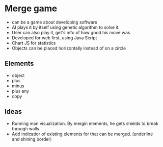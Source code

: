 # Merge game

- can be a game about developing software
- AI plays it by itself using genetic algorithm to solve it.
- User can also play it, get's info of how good his move was
- Developed for web first, using Java Script
- Chart JS for statistics
- Objects can be placed horizontally instead of on a circle

## Elements

- object
- plus
- minus
- plus any
- copy

## Ideas

- Running man visualization. By mergin elements, he gets shields to break through walls.
- Add indicatior of existing elements for that can be merged. (underline and shining border)
